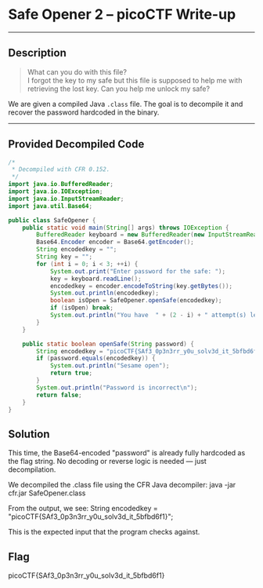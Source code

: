 # Safe Opener 2 – picoCTF Write-up

---

## Description

> What can you do with this file?  
> I forgot the key to my safe but this file is supposed to help me with retrieving the lost key. Can you help me unlock my safe?

We are given a compiled Java `.class` file. The goal is to decompile it and recover the password hardcoded in the binary.

---

## Provided Decompiled Code

```java
/*
 * Decompiled with CFR 0.152.
 */
import java.io.BufferedReader;
import java.io.IOException;
import java.io.InputStreamReader;
import java.util.Base64;

public class SafeOpener {
    public static void main(String[] args) throws IOException {
        BufferedReader keyboard = new BufferedReader(new InputStreamReader(System.in));
        Base64.Encoder encoder = Base64.getEncoder();
        String encodedkey = "";
        String key = "";
        for (int i = 0; i < 3; ++i) {
            System.out.print("Enter password for the safe: ");
            key = keyboard.readLine();
            encodedkey = encoder.encodeToString(key.getBytes());
            System.out.println(encodedkey);
            boolean isOpen = SafeOpener.openSafe(encodedkey);
            if (isOpen) break;
            System.out.println("You have  " + (2 - i) + " attempt(s) left");
        }
    }

    public static boolean openSafe(String password) {
        String encodedkey = "picoCTF{SAf3_0p3n3rr_y0u_solv3d_it_5bfbd6f1}";
        if (password.equals(encodedkey)) {
            System.out.println("Sesame open");
            return true;
        }
        System.out.println("Password is incorrect\n");
        return false;
    }
}

```

## Solution
This time, the Base64-encoded "password" is already fully hardcoded as the flag string. No decoding or reverse logic is needed — just decompilation.

We decompiled the .class file using the CFR Java decompiler:
java -jar cfr.jar SafeOpener.class

From the output, we see:
String encodedkey = "picoCTF{SAf3_0p3n3rr_y0u_solv3d_it_5bfbd6f1}";

This is the expected input that the program checks against.

## Flag
picoCTF{SAf3_0p3n3rr_y0u_solv3d_it_5bfbd6f1}
